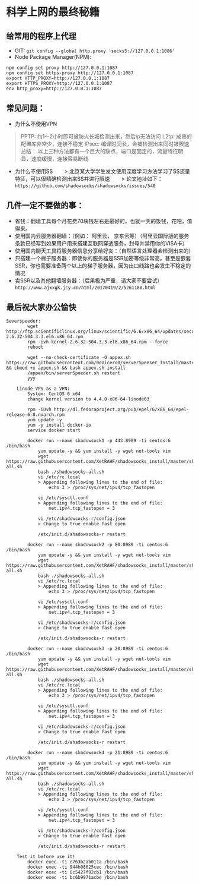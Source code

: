 # 科学上网的最终秘籍

## 给常用的程序上代理
* GIT:
`git config --global http.proxy 'socks5://127.0.0.1:1086'`
* Node Package Manager(NPM):
```
npm config set proxy http://127.0.0.1:1087
npm config set https-proxy http://127.0.0.1:1087
export HTTP_PROXY=http://127.0.0.1:1087
export HTTPS_PROXY=http://127.0.0.1:1087
env http_proxy=http://127.0.0.1:1087
```
## 常见问题：
* 为什么不使用VPN

> PPTP: 约1～2小时即可被防火长城检测出来，然后ip无法访问
> L2tp: 成熟的配置库非常少，连接不稳定
> IPsec: 编译时间长，会被检测出来同时被限速
> 总结： 以上三种方法都有一个巨大的缺点，端口是固定的，流量特征明显，速度缓慢，连接容易断线
* 为什么不使用SS
        > 北京某大学学生发文使用深度学习方法学习了SS流量特征，可以很精确检测出来SS并进行限速
        > 论文地址如下：`https://github.com/shadowsocks/shadowsocks/issues/540`

## 几件一定不要做的事：
* 省钱：翻墙工具每个月花费70块钱左右是最好的，也就一天的饭钱，花吧，值得来。
* 使用国内云服务器翻墙：（例如： 阿里云， 京东云等）（阿里云国际版的服务条款已经写到如果用户用来搭建互联网穿透服务，封号并禁用你的VISA卡）
* 使用国内聊天工具将服务器信息分享给好友：（自然语言处理器会检测出来的）
* 只搭建一个梯子服务器：即使你的服务器是SSR加密等级非常高，甚至是嵌套SSR，你也需要准备两个以上的梯子服务器，因为出口线路也会发生不稳定的情况
* 卖SSR以及其他翻墙服务器：（后果极为严重，请大家不要尝试）`http://www.ajxxgk.jcy.cn/html/20170419/2/5261188.html`

## 最后祝大家办公愉快
```
Severspeeder:
        wget http://ftp.scientificlinux.org/linux/scientific/6.6/x86_64/updates/security/kernel-2.6.32-504.3.3.el6.x86_64.rpm
        rpm -ivh kernel-2.6.32-504.3.3.el6.x86_64.rpm --force
        reboot

        wget --no-check-certificate -O appex.sh https://raw.githubusercontent.com/0oVicero0/serverSpeeser_Install/master/appex.sh && chmod +x appex.sh && bash appex.sh install
        /appex/bin/serverSpeeder.sh restart
        yyy

    Linode VPS as a VPN:
        System: CentOS 6 x64
        change kernel version to 4.4.0-x86-64-linode63

        rpm -iUvh http://dl.fedoraproject.org/pub/epel/6/x86_64/epel-release-6-8.noarch.rpm
        yum update -y
        yum -y install docker-io
        service docker start

        docker run --name shadowsock1 -p 443:8989 -ti centos:6 /bin/bash
            yum update -y && yum install -y wget net-tools vim
            wget https://raw.githubusercontent.com/XetRAHF/shadowsocks_install/master/shadowsocks-all.sh
            bash ./shadowsocks-all.sh
            vi /etc/rc.local 
            > Appending following lines to the end of file:
                echo 3 > /proc/sys/net/ipv4/tcp_fastopen
            
            vi /etc/sysctl.conf
            > Appending following lines to the end of file:
                net.ipv4.tcp_fastopen = 3
            
            vi /etc/shadowsocks-r/config.json
            > Change to true enable fast open

            /etc/init.d/shadowsocks-r restart
        
        docker run --name shadowsock2 -p 80:8989 -ti centos:6 /bin/bash
            yum update -y && yum install -y wget net-tools vim
            wget https://raw.githubusercontent.com/XetRAHF/shadowsocks_install/master/shadowsocks-all.sh
            bash ./shadowsocks-all.sh
            vi /etc/rc.local 
            > Appending following lines to the end of file:
                echo 3 > /proc/sys/net/ipv4/tcp_fastopen
            
            vi /etc/sysctl.conf
            > Appending following lines to the end of file:
                net.ipv4.tcp_fastopen = 3
            
            vi /etc/shadowsocks-r/config.json
            > Change to true enable fast open

            /etc/init.d/shadowsocks-r restart

        docker run --name shadowsock3 -p 20:8989 -ti centos:6 /bin/bash
            yum update -y && yum install -y wget net-tools vim
            wget https://raw.githubusercontent.com/XetRAHF/shadowsocks_install/master/shadowsocks-all.sh
            bash ./shadowsocks-all.sh
            vi /etc/rc.local 
            > Appending following lines to the end of file:
                echo 3 > /proc/sys/net/ipv4/tcp_fastopen
            
            vi /etc/sysctl.conf
            > Appending following lines to the end of file:
                net.ipv4.tcp_fastopen = 3
            
            vi /etc/shadowsocks-r/config.json
            > Change to true enable fast open

            /etc/init.d/shadowsocks-r restart

        docker run --name shadowsock4 -p 21:8989 -ti centos:6 /bin/bash
            yum update -y && yum install -y wget net-tools vim
            wget https://raw.githubusercontent.com/XetRAHF/shadowsocks_install/master/shadowsocks-all.sh
            bash ./shadowsocks-all.sh
            vi /etc/rc.local 
            > Appending following lines to the end of file:
                echo 3 > /proc/sys/net/ipv4/tcp_fastopen
            
            vi /etc/sysctl.conf
            > Appending following lines to the end of file:
                net.ipv4.tcp_fastopen = 3
            
            vi /etc/shadowsocks-r/config.json
            > Change to true enable fast open

            /etc/init.d/shadowsocks-r restart
        
    Test it before use it!
        docker exec -ti e763b2ab011a /bin/bash
        docker exec -ti 944b08625cec /bin/bash
        docker exec -ti 6c5427f92cb1 /bin/bash
        docker exec -ti bc6b9971acbe /bin/bash
 ```
